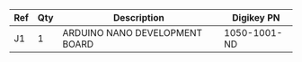 |Ref|Qty|Description|Digikey PN|
|---|---|-----------|------|
|J1|1|ARDUINO NANO DEVELOPMENT BOARD|1050-1001-ND|


